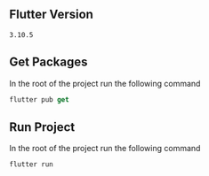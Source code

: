 ## Flutter Version
```
3.10.5
```

## Get Packages
In the root of the project run the following command
```dart
flutter pub get
```

## Run Project
In the root of the project run the following command
```dart
flutter run
```
